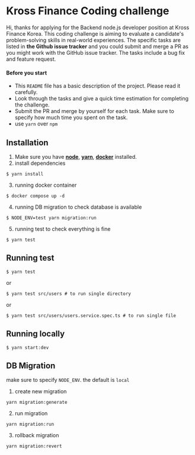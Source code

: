 # Kross Finance Coding challenge

Hi, thanks for applying for the Backend node.js developer position at Kross Finance Korea.
This coding challenge is aiming to evaluate a candidate's problem-solving skills in real-world experiences.
The specific tasks are listed in **the Github issue tracker** and you could submit and merge a PR as you might work with the GitHub issue tracker. The tasks include a bug fix and feature request.

#### Before you start

-   This `README` file has a basic description of the project. Please read it carefully.
-   Look through the tasks and give a quick time estimation for completing the challenge.
-   Submit the PR and merge by yourself for each task. Make sure to specify how much time you spent on the task.
-   use `yarn` over `npm`

## Installation

1. Make sure you have [**node**](https://nodejs.org/), [**yarn**](https://yarnpkg.com/), [**docker**](https://www.docker.com/products/docker-desktop) installed.
2. install dependencies

```
$ yarn install
```

3. running docker container

```
$ docker compose up -d
```

4. running DB migration to check database is available

```
$ NODE_ENV=test yarn migration:run
```

5. running test to check everything is fine

```
$ yarn test
```

## Running test

```
$ yarn test
```

or

```
$ yarn test src/users # to run single directory
```

or

```
$ yarn test src/users/users.service.spec.ts # to run single file
```

## Running locally

```
$ yarn start:dev
```

## DB Migration

make sure to specify `NODE_ENV`. the default is `local`

1. create new migration

```
yarn migration:generate
```

2. run migration

```
yarn migration:run
```

3. rollback migration

```
yarn migration:revert
```
